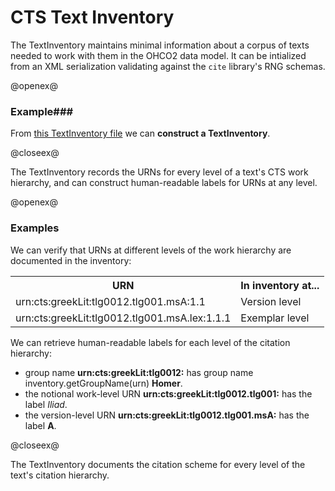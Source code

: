 # CTS Text Inventory #


The TextInventory maintains minimal information about a corpus of texts needed to work with them in the OHCO2 data model.   It can be intialized from an XML serialization validating against the `cite` library's RNG schemas.


@openex@

### Example###




From <a href="../../../resources/test/data/testinventory.xml" concordion:set="#ti = setHref(#HREF)">this TextInventory file</a> we can <strong concordion:assertTrue="shouldMakeTi(#ti)">construct a TextInventory</strong>.   

@closeex@



The TextInventory records the URNs for every level of a text's CTS work hierarchy, and can construct human-readable labels for URNs at any level.

@openex@

### Examples ###




We can verify that URNs at different levels of the work hierarchy are documented in the inventory:

<table
 concordion:execute="#result = urnInInventory(#ti,#urn)">
<tr><th concordion:set="#urn">URN</th><th concordion:assertTrue="#result">In inventory at...</th></tr>
<tr><td>urn:cts:greekLit:tlg0012.tlg001.msA:1.1</td><td>Version level</td></tr>
<tr><td>urn:cts:greekLit:tlg0012.tlg001.msA.lex:1.1.1</td><td>Exemplar level</td></tr>
</table>


We can retrieve human-readable labels for each level of the citation hierarchy:

- group name <strong concordion:set="#groupLevel">urn:cts:greekLit:tlg0012:</strong>  has group name inventory.getGroupName(urn) <strong concordion:assertEquals="groupLabel(#ti, #groupLevel)">Homer</strong>.
- the notional work-level URN <strong concordion:set="#workLevel">urn:cts:greekLit:tlg0012.tlg001:</strong> has the label <em concordion:assertEquals="workLabel(#ti, #workLevel)">Iliad</em>.
- the version-level URN <strong concordion:set="#versionLevel">urn:cts:greekLit:tlg0012.tlg001.msA:</strong> has the label <strong concordion:assertEquals="versionLabel(#ti, #versionLevel)">A</strong>.

@closeex@

The TextInventory documents the citation scheme for every level of the text's citation hierarchy.  
